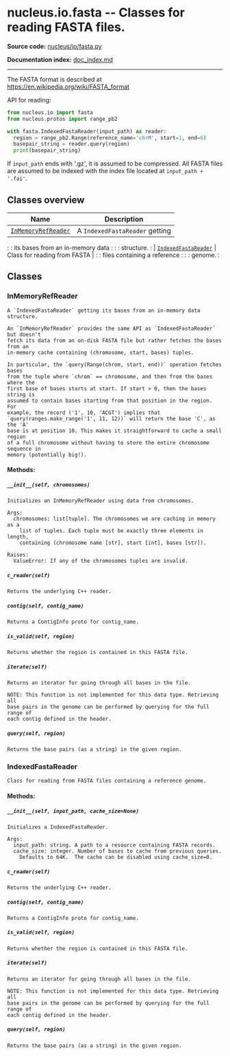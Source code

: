 # nucleus.io.fasta -- Classes for reading FASTA files.
**Source code:** [nucleus/io/fasta.py](https://github.com/google/nucleus/tree/master/nucleus/io/fasta.py)

**Documentation index:** [doc_index.md](../../doc_index.md)

---
The FASTA format is described at
https://en.wikipedia.org/wiki/FASTA_format

API for reading:

```python
from nucleus.io import fasta
from nucleus.protos import range_pb2

with fasta.IndexedFastaReader(input_path) as reader:
  region = range_pb2.Range(reference_name='chrM', start=1, end=6)
  basepair_string = reader.query(region)
  print(basepair_string)
```

If `input_path` ends with '.gz', it is assumed to be compressed.  All FASTA
files are assumed to be indexed with the index file located at
`input_path + '.fai'`.

## Classes overview

| Name                                      | Description                      |
| ----------------------------------------- | -------------------------------- |
| [`InMemoryRefReader`](#inmemoryrefreader) | A `IndexedFastaReader` getting   |
:                                           : its bases from an in-memory data :
:                                           : structure.                       :
| [`IndexedFastaReader`](#reffastareader)   | Class for reading from FASTA     |
:                                           : files containing a reference     :
:                                           : genome.                          :

## Classes

### InMemoryRefReader

```
A `IndexedFastaReader` getting its bases from an in-memory data structure.

An `InMemoryRefReader` provides the same API as `IndexedFastaReader` but doesn't
fetch its data from an on-disk FASTA file but rather fetches the bases from an
in-memory cache containing (chromosome, start, bases) tuples.

In particular, the `query(Range(chrom, start, end))` operation fetches bases
from the tuple where `chrom` == chromosome, and then from the bases where the
first base of bases starts at start. If start > 0, then the bases string is
assumed to contain bases starting from that position in the region. For
example, the record ('1', 10, 'ACGT') implies that
`query(ranges.make_range('1', 11, 12))` will return the base 'C', as the 'A'
base is at position 10. This makes it straightforward to cache a small region
of a full chromosome without having to store the entire chromosome sequence in
memory (potentially big!).
```

#### Methods:
<a name="__init__"></a>
##### `__init__(self, chromosomes)`
```
Initializes an InMemoryRefReader using data from chromosomes.

Args:
  chromosomes: list[tuple]. The chromosomes we are caching in memory as a
    list of tuples. Each tuple must be exactly three elements in length,
    containing (chromosome name [str], start [int], bases [str]).

Raises:
  ValueError: If any of the chromosomes tuples are invalid.
```

<a name="c_reader"></a>
##### `c_reader(self)`
```
Returns the underlying C++ reader.
```

<a name="contig"></a>
##### `contig(self, contig_name)`
```
Returns a ContigInfo proto for contig_name.
```

<a name="is_valid"></a>
##### `is_valid(self, region)`
```
Returns whether the region is contained in this FASTA file.
```

<a name="iterate"></a>
##### `iterate(self)`
```
Returns an iterator for going through all bases in the file.

NOTE: This function is not implemented for this data type. Retrieving all
base pairs in the genome can be performed by querying for the full range of
each contig defined in the header.
```

<a name="query"></a>
##### `query(self, region)`
```
Returns the base pairs (as a string) in the given region.
```

### IndexedFastaReader

```
Class for reading from FASTA files containing a reference genome.
```

#### Methods:

<a name="__init__"></a>

##### `__init__(self, input_path, cache_size=None)`

```
Initializes a IndexedFastaReader.

Args:
  input_path: string. A path to a resource containing FASTA records.
  cache_size: integer. Number of bases to cache from previous queries.
    Defaults to 64K.  The cache can be disabled using cache_size=0.
```

<a name="c_reader"></a>
##### `c_reader(self)`
```
Returns the underlying C++ reader.
```

<a name="contig"></a>
##### `contig(self, contig_name)`
```
Returns a ContigInfo proto for contig_name.
```

<a name="is_valid"></a>
##### `is_valid(self, region)`
```
Returns whether the region is contained in this FASTA file.
```

<a name="iterate"></a>
##### `iterate(self)`
```
Returns an iterator for going through all bases in the file.

NOTE: This function is not implemented for this data type. Retrieving all
base pairs in the genome can be performed by querying for the full range of
each contig defined in the header.
```

<a name="query"></a>
##### `query(self, region)`
```
Returns the base pairs (as a string) in the given region.
```

